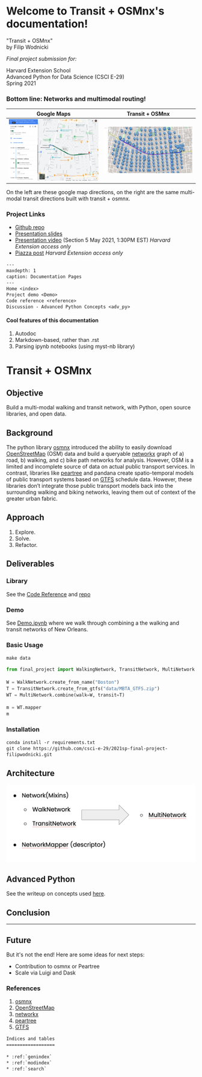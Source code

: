 Welcome to Transit + OSMnx's documentation!
===========================================

"Transit + OSMnx"  
by Filip Wodnicki

*Final project submission for:*

Harvard Extension School  
Advanced Python for Data Science (CSCI E-29)   
Spring 2021


### Bottom line: Networks and multimodal routing!

Google Maps                       |  Transit + OSMnx
:--------------------------------:|:-------------------------------------:
![Google Maps](./img/google_maps.png)  |  ![Transit + OSMnx](./img/transit_osmnx_demo.png)

On the left are these google map directions, on the right are the same multi-modal transit directions built with transit + osmnx.

### Project Links
* [Github repo](https://github.com/filipwodnicki/2021sp-final-project-filipwodnicki)  
* [Presentation slides](https://docs.google.com/presentation/d/1L0vrLfTB2FN6hQcsGmyvXr8JFdBoLr_LngKreDsC7mY/edit?usp=sharing)  
* [Presentation video](https://imhere.dcex.harvard.edu/courses/81475) (Section 5 May 2021, 1:30PM EST)  *Harvard Extension access only*
* [Piazza post](https://piazza.com/class/kjnsrz2yddr2si?cid=762)  *Harvard Extension access only*

```{toctree} 
---
maxdepth: 1
caption: Documentation Pages
---
Home <index>
Project demo <Demo>
Code reference <reference>
Discussion - Advanced Python Concepts <adv_py>
```

#### Cool features of this documentation
1. Autodoc  
2. Markdown-based, rather than .rst
3. Parsing ipynb notebooks (using myst-nb library)  

# Transit + OSMnx

## Objective
Build a multi-modal walking and transit network, with Python, open source libraries, and open data.

## Background
The python library [osmnx](https://github.com/gboeing/osmnx) introduced the ability to easily download [OpenStreetMap](https://www.openstreetmap.org/) (OSM) data and build a queryable [networkx](https://networkx.org/) graph of a) road, b) walking, and c) bike path networks for analysis. However, OSM is a limited and incomplete source of data on actual public transport services. In contrast, libraries like [peartree](https://github.com/kuanb/peartree) and pandana create spatio-temporal models of public transport systems based on [GTFS](https://gtfs.org/) schedule data. However, these libraries don’t integrate those public transport models back into the surrounding walking and biking networks, leaving them out of context of the greater urban fabric.

## Approach
1. Explore.  
2. Solve.  
3. Refactor.  

## Deliverables

### Library
See the [Code Reference](./reference.md) and [repo](https://github.com/filipwodnicki/2021sp-final-project-filipwodnicki)

### Demo
See [Demo.ipynb](./Demo.ipynb) where we walk through combining a the walking and transit networks of New Orleans.  

### Basic Usage
```shell
make data
```

```python
from final_project import WalkingNetwork, TransitNetwork, MultiNetwork

W = WalkNetwork.create_from_name("Boston")
T = TransitNetwork.create_from_gtfs("data/MBTA_GTFS.zip")
WT = MultiNetwork.combine(walk=W, transit=T)

m = WT.mapper
m
```

### Installation
```
conda install -r requirements.txt
git clone https://github.com/csci-e-29/2021sp-final-project-filipwodnicki.git
```


## Architecture
![architecture diagram](./img/architecture.png)

## Advanced Python
See the writeup on concepts used [here](./adv_py.md).

## Conclusion

---

## Future
But it's not the end! Here are some ideas for next steps:
* Contribution to osmnx or Peartree
* Scale via Luigi and Dask


### References

1. [osmnx](https://github.com/gboeing/osmnx)  
2. [OpenStreetMap](https://www.openstreetmap.org/)  
3. [networkx](https://networkx.org/)  
4. [peartree](https://github.com/kuanb/peartree)  
5. [GTFS](https://gtfs.org/)  





```{eval-rst}
Indices and tables
==================

* :ref:`genindex`
* :ref:`modindex`
* :ref:`search`
```